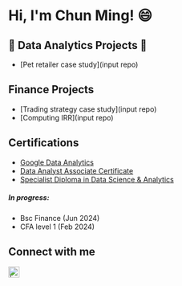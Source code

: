 <h1>Hi, I'm Chun Ming! 😄

<h2>💬 Data Analytics Projects 💬</h2>

- [Pet retailer case study](input repo)




<h2> Finance Projects </h2>

- [Trading strategy case study](input repo)
- [Computing IRR](input repo)


<h2> Certifications </h2>

- [Google Data Analytics](https://www.coursera.org/account/accomplishments/specialization/certificate/G8NZS74BEGXK)
- [Data Analyst Associate Certificate](https://www.datacamp.com/certificate/DAA0015081749628)
- [Specialist Diploma in Data Science & Analytics](https://i.imgur.com/CECRTt0.png)

<h5> In progress: </h5>

- Bsc Finance (Jun 2024)
- CFA level 1 (Feb 2024)


<h2> Connect with me </h2>

[<img align="left" alt=" | LinkedIn" width="22px" src="https://camo.githubusercontent.com/c8a9c5b414cd812ad6a97a46c29af67239ddaeae08c41724ff7d945fb4c047e5/68747470733a2f2f6564656e742e6769746875622e696f2f537570657254696e7949636f6e732f696d616765732f7376672f6c696e6b6564696e2e737667" />][linkedin]

[linkedin]: https://linkedin.com/in/ong-chun-ming


<!--
**cmong007/cmong007 is a ✨ _special_ ✨ repository because its `README.md` (this file) appears on your GitHub profile.

Here are some ideas to get you started:

- 🔭 I’m currently working on ...
- 🌱 I’m currently learning ...
- 👯 I’m looking to collaborate on ...
- 🤔 I’m looking for help with ...
- 💬 Ask me about ...
- 📫 How to reach me: ...
- 😄 Pronouns: ...
- ⚡ Fun fact: ...
-->
